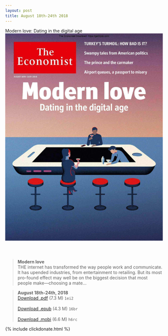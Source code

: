 ```yaml
---
layout: post
title: August 18th-24th 2018
---
```


<div class="message">
	Modern love: Dating in the digital age
</div>

<header class="xmas">
<div class="cover upload">
<img src="/public/img/the-economist/img_2018.08.18.jpg" />
</div>
</header>
<!--more-->

> **Modern love** <br/>
THE internet has transformed the way people work and communicate. It has upended industries, from entertainment to retailing. But its most pro-found effect may well be on the biggest decision that most people make—choosing a mate...

> **August 18th-24th, 2018**<br/>
[Download .pdf](https://pan.baidu.com/s/1YsueOoYUu3x509A5KuEX4Q) (7.3 M)
`1ei2` <br/><br/>
[Download .epub](https://pan.baidu.com/s/1Wb9GWQcYyVB00OlqhqzYSw) (4.3 M)
`16br` <br/><br/>
[Download .mobi](https://pan.baidu.com/s/1B4ZuAUMi3_CIUbNIfX6WBg) (6.6 M)
`h6rc`

{% include clickdonate.html %}
